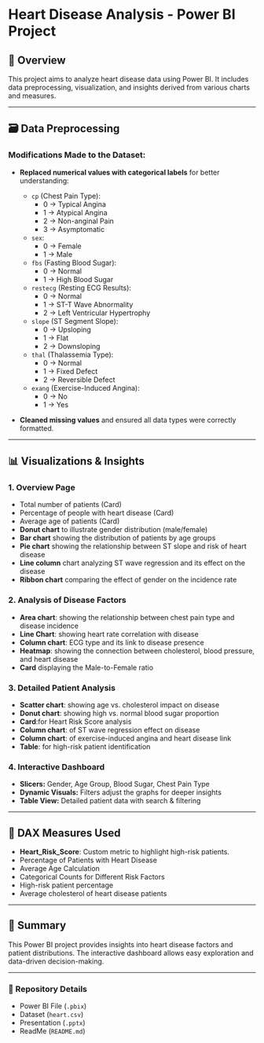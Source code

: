# Heart Disease Analysis - Power BI Project

## 📌 Overview
This project aims to analyze heart disease data using Power BI. It includes data preprocessing, visualization, and insights derived from various charts and measures.

---
## 🗃️ Data Preprocessing
### **Modifications Made to the Dataset:**
- **Replaced numerical values with categorical labels** for better understanding:
  - `cp` (Chest Pain Type):
    - 0 → Typical Angina
    - 1 → Atypical Angina
    - 2 → Non-anginal Pain
    - 3 → Asymptomatic
  - `sex`:
    - 0 → Female
    - 1 → Male
  - `fbs` (Fasting Blood Sugar):
    - 0 → Normal
    - 1 → High Blood Sugar
  - `restecg` (Resting ECG Results):
    - 0 → Normal
    - 1 → ST-T Wave Abnormality
    - 2 → Left Ventricular Hypertrophy
  - `slope` (ST Segment Slope):
    - 0 → Upsloping
    - 1 → Flat
    - 2 → Downsloping
  - `thal` (Thalassemia Type):
    - 0 → Normal
    - 1 → Fixed Defect
    - 2 → Reversible Defect
  - `exang` (Exercise-Induced Angina):
    - 0 → No
    - 1 → Yes

- **Cleaned missing values** and ensured all data types were correctly formatted.

---
## 📊 Visualizations & Insights
### **1. Overview Page**

- Total number of patients (Card)
- Percentage of people with heart disease (Card)
- Average age of patients (Card)
- **Donut chart** to illustrate gender distribution (male/female)
- **Bar chart** showing the distribution of patients by age groups
- **Pie chart** showing the relationship between ST slope and risk of heart disease
- **Line column** chart analyzing ST wave regression and its effect on the disease
- **Ribbon chart** comparing the effect of gender on the incidence rate

### **2. Analysis of Disease Factors**

- **Area chart**: showing the relationship between chest pain type and disease incidence
- **Line Chart**: showing heart rate correlation with disease
- **Column chart**:  ECG type and its link to disease presence
- **Heatmap**:  showing the connection between cholesterol, blood pressure, and heart disease
- **Card** displaying the Male-to-Female ratio

### **3. Detailed Patient Analysis**

- **Scatter chart**: showing age vs. cholesterol impact on disease
- **Donut chart**: showing high vs. normal blood sugar proportion
- **Card**:for Heart Risk Score analysis
- **Column chart**: of ST wave regression effect on disease
- **Column chart**: of exercise-induced angina and heart disease link
- **Table**: for high-risk patient identification

### **4. Interactive Dashboard**
- **Slicers:** Gender, Age Group, Blood Sugar, Chest Pain Type
- **Dynamic Visuals:** Filters adjust the graphs for deeper insights
- **Table View:** Detailed patient data with search & filtering

---
## 📏 DAX Measures Used
- **Heart_Risk_Score**: Custom metric to highlight high-risk patients.
- Percentage of Patients with Heart Disease
- Average Age Calculation
- Categorical Counts for Different Risk Factors
- High-risk patient percentage
- Average cholesterol of heart disease patients

---
## 🚀 Summary
This Power BI project provides insights into heart disease factors and patient distributions. The interactive dashboard allows easy exploration and data-driven decision-making.

---
### 💾 Repository Details
- Power BI File (`.pbix`)
- Dataset (`heart.csv`)
- Presentation (`.pptx`)
- ReadMe (`README.md`)

